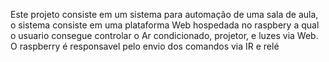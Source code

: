 Este projeto consiste em um sistema para automação de uma sala de aula, o sistema consiste em uma plataforma Web hospedada no raspbery a qual o usuario consegue controlar o Ar condicionado, projetor, e luzes via Web. O raspberry é responsavel pelo envio dos comandos via IR e relé
